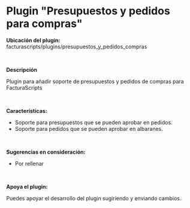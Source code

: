 <h1>Plugin "Presupuestos y pedidos para compras"</h1>

<strong>Ubicación del plugin:</strong> facturascripts/plugins/presupuestos_y_pedidos_compras

<br>

<strong>Descripción</strong>

Plugin para añadir soporte de presupuestos y pedidos de compras para FacturaScripts

<br>

<strong>Características:</strong>

<ul>
   <li>Soporte para presupuestos que se pueden aprobar en pedidos.</li>
   <li>Soporte para pedidos que se pueden aprobar en albaranes.</li>
</ul>

<br>

<strong>Sugerencias en consideración:</strong>

<ul>
   <li>Por rellenar</li>
</ul>

<br>

<strong>Apoya el plugin:</strong>

Puedes apoyar el desarrollo del plugin sugiriendo y enviando cambios.
